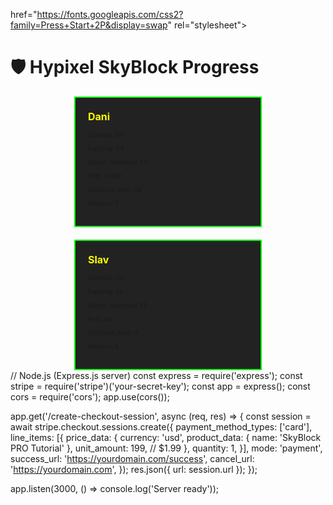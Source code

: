  href="https://fonts.googleapis.com/css2?family=Press+Start+2P&display=swap" rel="stylesheet"><style>
body{font-family:'Press Start 2P',sans-serif;background:#000;color:#fff;margin:0;padding:20px;text-align:center}
h1{color:lime;font-size:20px;margin-bottom:40px}
.players{display:flex;flex-wrap:wrap;justify-content:center;gap:20px}
.player{background:#222;border:2px solid lime;padding:20px;width:300px;box-sizing:border-box}
.player h2{color:yellow;font-size:16px;margin-top:0;cursor:pointer}
.player p{margin:10px 0;font-size:10px}
#imageView{display:none;position:fixed;top:0;left:0;width:100vw;height:100vh;background:#000;z-index:1000;justify-content:center;align-items:center;flex-direction:column}
#imageView img{max-width:90%;max-height:80vh;border:2px solid #fff}
#backArrow{color:lime;font-size:16px;margin-top:20px;cursor:pointer}
</style></head><body>
<h1>🛡️ Hypixel SkyBlock Progress</h1>
<div class="players">
<div class="player"><h2>Dani</h2><p>Combat: XIII</p><p>Farming: XX</p><p>Slayer: Revenant T3</p><p>Pets: Griffin</p><p>SkyBlock level: 26</p><p>Minions: 7</p></div>
<div class="player"><h2 onclick="(()=>{document.getElementById('imageView').style.display='flex'})()">Slav</h2><p>Combat: VIII</p><p>Farming: VII</p><p>Slayer: Revenant T2</p><p>Pets: no</p><p>SkyBlock level: 4</p><p>Minions: 6</p></div>
</div>
<div id="imageView">
<img src="https://i.ibb.co/pFDXwbg/image.png" alt="Slav Image">
<div id="backArrow" onclick="(()=>{document.getElementById('imageView').style.display='none'})()">← Back</div>
</div>
</body></html>
// Node.js (Express.js server)
const express = require('express');
const stripe = require('stripe')('your-secret-key');
const app = express();
const cors = require('cors');
app.use(cors());

app.get('/create-checkout-session', async (req, res) => {
  const session = await stripe.checkout.sessions.create({
    payment_method_types: ['card'],
    line_items: [{
      price_data: {
        currency: 'usd',
        product_data: {
          name: 'SkyBlock PRO Tutorial'
        },
        unit_amount: 199, // $1.99
      },
      quantity: 1,
    }],
    mode: 'payment',
    success_url: 'https://yourdomain.com/success',
    cancel_url: 'https://yourdomain.com',
  });
  res.json({ url: session.url });
});

app.listen(3000, () => console.log('Server ready'));


